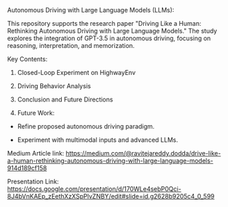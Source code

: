 Autonomous Driving with Large Language Models (LLMs):

This repository supports the research paper "Driving Like a Human: Rethinking Autonomous Driving with Large Language Models." The study explores the integration of GPT-3.5 in autonomous driving, focusing on reasoning, interpretation, and memorization.

Key Contents:

1. Closed-Loop Experiment on HighwayEnv

2. Driving Behavior Analysis
   
3. Conclusion and Future Directions

4. Future Work:
   
- Refine proposed autonomous driving paradigm.

- Experiment with multimodal inputs and advanced LLMs.

Medium Article link: https://medium.com/@ravitejareddy.dodda/drive-like-a-human-rethinking-autonomous-driving-with-large-language-models-914d189cf158

Presentation Link: https://docs.google.com/presentation/d/170WLe4sebP0Qci-8J4bVnKAEp_zEethXzXSpPlvZNBY/edit#slide=id.g2628b9205c4_0_599
